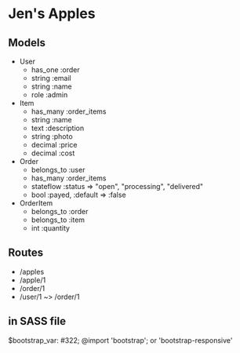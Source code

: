 # Jen's Apples

## Models
* User
	* has_one :order
	* string :email
	* string :name
	* role :admin
* Item
	* has_many :order_items
	* string :name
	* text :description
	* string :photo
	* decimal :price
	* decimal :cost
* Order
	* belongs_to :user
	* has_many :order_items
	* stateflow :status => "open", "processing", "delivered"
	* bool :payed, :default => :false
* OrderItem
	* belongs_to :order
	* belongs_to :item
	* int :quantity
	
## Routes
* /apples
* /apple/1
* /order/1
* /user/1 ~> /order/1

## in SASS file
$bootstrap_var: #322;
@import 'bootstrap'; or 'bootstrap-responsive'
